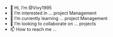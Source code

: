 - 👋 Hi, I’m @Vivy1995
- 👀 I’m interested in ... project Management 
- 🌱 I’m currently learning ... project Management 
- 💞️ I’m looking to collaborate on ... projects
- 📫 How to reach me ...

<!---
Vivy1995/Vivy1995 is a ✨ special ✨ repository because its `README.md` (this file) appears on your GitHub profile.
You can click the Preview link to take a look at your changes.
--->

